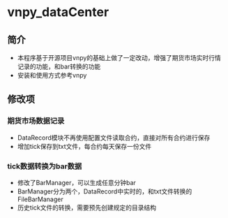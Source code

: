 # vnpy_dataCenter

## 简介
- 本程序基于开源项目vnpy的基础上做了一定改动，增强了期货市场实时行情记录的功能，和bar转换的功能
- 安装和使用方式参考vnpy

## 修改项
### 期货市场数据记录
- DataRecord模块不再使用配置文件读取合约，直接对所有合约进行保存
- 增加tick保存到txt文件，每合约每天保存一份文件
### tick数据转换为bar数据
- 修改了BarManager，可以生成任意分钟bar
- BarManager分为两个，DataRecord中实时的，和txt文件转换的FileBarManager
- 历史tick文件的转换，需要预先创建规定的目录结构




